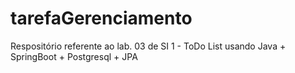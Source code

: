 # tarefaGerenciamento
Respositório referente ao lab. 03 de SI 1 - ToDo List usando Java + SpringBoot + Postgresql + JPA
